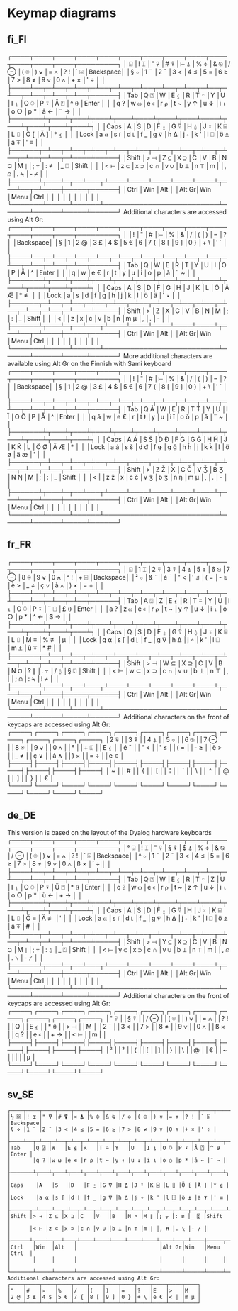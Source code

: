 # Keymap diagrams

## fi_FI

┌────┬────┬────┬────┬────┬────┬────┬────┬────┬────┬────┬────┬────┬─────────┐
│  ⌺ │! ⌶ │" ⍫ │# ⍒ │⊢ ⍋ │% ⌽ │& ⍉ │/ ⊖ │( ⍟ │) ⍱ │= ⍲ │? ! │` ⌹ │Backspace│
│§ ⋄ │1 ¨ │2 ¯ │3 < │4 ≤ │5 = │6 ≥ │7 > │8 ≠ │9 ∨ │0 ∧ │+ × │' ÷ │         │
├────┴──┬─┴──┬─┴──┬─┴──┬─┴──┬─┴──┬─┴──┬─┴──┬─┴──┬─┴──┬─┴──┬─┴──┬─┴──┬──────┤
│Tab    │Q ⍰ │W   │E ⍷ │R   │T ⍨ │Y   │U   │I ⍸ │O ⍥ │P ⍣ │Å ⍞ │^ ⍬ │Enter │
│       │q ? │w ⍵ │e ∊ │r ⍴ │t ~ │y ↑ │u ↓ │i ⍳ │o ○ │p * │å ← │¨ → │      │
├───────┴┬───┴┬───┴┬───┴┬───┴┬───┴┬───┴┬───┴┬───┴┬───┴┬───┴┬───┴┬───┴┐     │
│Caps    │A   │S   │D   │F ⍛ │G ⍢ │H ⍙ │J ⍤ │K ⌸ │L ⌷ │Ö [ │Ä ] │* ⍷ │     │
│Lock    │a ⍺ │s ⌈ │d ⌊ │f _ │g ∇ │h ∆ │j ∘ │k ' │l ⎕ │ö ⍎ │ä ⍕ │' ≡ │     │
├──────┬─┴──┬─┴──┬─┴──┬─┴──┬─┴──┬─┴──┬─┴──┬─┴──┬─┴──┬─┴──┬─┴──┬─┴────┴─────┤
│Shift │> ⊣ │Z ⊆ │X ⊇ │C   │V   │B   │N ¤ │M ∥ │; ⍪ │: ≢ │_ ⍠ │Shift       │
│      │< ⊢ │z ⊂ │x ⊃ │c ∩ │v ∪ │b ⊥ │n ⊤ │m | │, ⍝ │. ⍀ │- ⌿ │            │
├──────┴┬───┴─┬──┴───┬┴────┴────┴────┴────┴────┴┬───┴──┬─┴────┼─────┬──────┤
│Ctrl   │Win  │Alt   │                          │Alt Gr│Win   │Menu │Ctrl  │
│       │     │      │                          │      │      │     │      │
└───────┴─────┴──────┴──────────────────────────┴──────┴──────┴─────┴──────┘
Additional characters are accessed using Alt Gr:
┌────┬────┬────┬────┬────┬────┬────┬────┬────┬────┬────┬────┬────┬─────────┐
│    │!   │"   │#   │⊢   │%   │&   │/   │(   │)   │=   │?   │    │Backspace│
│§   │1   │2 @ │3 £ │4 $ │5 € │6   │7 { │8 [ │9 ] │0 } │+ \ │' ´ │         │
├────┴──┬─┴──┬─┴──┬─┴──┬─┴──┬─┴──┬─┴──┬─┴──┬─┴──┬─┴──┬─┴──┬─┴──┬─┴──┬──────┤
│Tab    │Q   │W   │E   │R   │T   │Y   │U   │I   │O   │P   │Å   │^   │Enter │
│       │q   │w   │e € │r   │t   │y   │u   │i   │o   │p   │å   │¨ ~ │      │
├───────┴┬───┴┬───┴┬───┴┬───┴┬───┴┬───┴┬───┴┬───┴┬───┴┬───┴┬───┴┬───┴┐     │
│Caps    │A   │S   │D   │F   │G   │H   │J   │K   │L   │Ö   │Ä Æ │* ≢ │     │
│Lock    │a   │s   │d   │f   │g   │h   │j   │k   │l   │ö   │ä   │' ⍣ │     │
├──────┬─┴──┬─┴──┬─┴──┬─┴──┬─┴──┬─┴──┬─┴──┬─┴──┬─┴──┬─┴──┬─┴──┬─┴────┴─────┤
│Shift │>   │Z   │X   │C   │V   │B   │N   │M   │;   │:   │_   │Shift       │
│      │< | │z   │x   │c   │v   │b   │n   │m µ │,   │.   │-   │            │
├──────┴┬───┴─┬──┴───┬┴────┴────┴────┴────┴────┴┬───┴──┬─┴────┼─────┬──────┤
│Ctrl   │Win  │Alt   │                          │Alt Gr│Win   │Menu │Ctrl  │
│       │     │      │                          │      │      │     │      │
└───────┴─────┴──────┴──────────────────────────┴──────┴──────┴─────┴──────┘
More additional characters are available using Alt Gr on the Finnish with Sami keyboard
┌────┬────┬────┬────┬────┬────┬────┬────┬────┬────┬────┬────┬────┬─────────┐
│    │!   │"   │#   │⊢   │%   │&   │/   │(   │)   │=   │?   │    │Backspace│
│§   │1   │2 @ │3 £ │4 $ │5 € │6   │7 { │8 [ │9 ] │0 } │+ \ │' ´ │         │
├────┴──┬─┴──┬─┴──┬─┴──┬─┴──┬─┴──┬─┴──┬─┴──┬─┴──┬─┴──┬─┴──┬─┴──┬─┴──┬──────┤
│Tab    │Q Â │W   │E   │R   │T Ŧ │Y   │U   │I Ï │O Õ │P   │Å   │^   │Enter │
│       │q â │w   │e € │r   │t ŧ │y   │u   │i ï │o õ │p   │å   │¨ ~ │      │
├───────┴┬───┴┬───┴┬───┴┬───┴┬───┴┬───┴┬───┴┬───┴┬───┴┬───┴┬───┴┬───┴┐     │
│Caps    │A Á │S Š │D Đ │F Ǥ │G Ǧ │H Ȟ │J   │K Ǩ │L   │Ö Ø │Ä Æ │*   │     │
│Lock    │a á │s š │d đ │f ǥ │g ǧ │h ȟ │j   │k ǩ │l   │ö ø │ä æ │'   │     │
├──────┬─┴──┬─┴──┬─┴──┬─┴──┬─┴──┬─┴──┬─┴──┬─┴──┬─┴──┬─┴──┬─┴──┬─┴────┴─────┤
│Shift │>   │Z Ž │X   │C Č │V Ǯ │B Ʒ │N Ŋ │M   │;   │:   │_   │Shift       │
│      │< | │z ž │x   │c č │v ǯ │b ʒ │n ŋ │m µ │,   │.   │-   │            │
├──────┴┬───┴─┬──┴───┬┴────┴────┴────┴────┴────┴┬───┴──┬─┴────┼─────┬──────┤
│Ctrl   │Win  │Alt   │                          │Alt Gr│Win   │Menu │Ctrl  │
│       │     │      │                          │      │      │     │      │
└───────┴─────┴──────┴──────────────────────────┴──────┴──────┴─────┴──────┘

## fr_FR
┌────┬────┬────┬────┬────┬────┬────┬────┬────┬────┬────┬────┬────┬─────────┐
│  ⌺ │1 ⌶ │2 ⍫ │3 ⍒ │4 ⍋ │5 ⌽ │6 ⍉ │7 ⊖ │8 ⍟ │9 ⍱ │0 ⍲ │° ! │+ ⌹ │Backspace│
│² ⋄ │& ¨ │é ¯ │" < │' ≤ │( = │- ≥ │è > │_ ≠ │ç ∨ │à ∧ │) × │= ÷ │         │
├────┴──┬─┴──┬─┴──┬─┴──┬─┴──┬─┴──┬─┴──┬─┴──┬─┴──┬─┴──┬─┴──┬─┴──┬─┴──┬──────┤
│Tab    │A ⍰ │Z   │E ⍷ │R   │T ⍨ │Y   │U   │I ⍸ │O ⍥ │P ⍣ │¨ ⍞ │£ ⍬ │Enter │
│       │a ? │z ⍵ │e ∊ │r ⍴ │t ~ │y ↑ │u ↓ │i ⍳ │o ○ │p * │^ ← │$ → │      │
├───────┴┬───┴┬───┴┬───┴┬───┴┬───┴┬───┴┬───┴┬───┴┬───┴┬───┴┬───┴┬───┴┐     │
│Caps    │Q   │S   │D   │F ⍛ │G ⍢ │H ⍙ │J ⍤ │K ⌸ │L ⌷ │M ≡ │% ≢ │μ   │     │
│Lock    │q ⍺ │s ⌈ │d ⌊ │f _ │g ∇ │h ∆ │j ∘ │k ' │l ⎕ │m ⍎ │ù ⍕ │* # │     │
├──────┬─┴──┬─┴──┬─┴──┬─┴──┬─┴──┬─┴──┬─┴──┬─┴──┬─┴──┬─┴──┬─┴──┬─┴────┴─────┤
│Shift │> ⊣ │W ⊆ │X ⊇ │C   │V   │B   │N ¤ │? ∥ │. ⍪ │/ ⍙ │§ ⍠ │Shift       │
│      │< ⊢ │w ⊂ │x ⊃ │c ∩ │v ∪ │b ⊥ │n ⊤ │, | │; ⍝ │: ⍀ │! ⌿ │            │
├──────┴┬───┴─┬──┴───┬┴────┴────┴────┴────┴────┴┬───┴──┬─┴────┼─────┬──────┤
│Ctrl   │Win  │Alt   │                          │Alt Gr│Win   │Menu │Ctrl  │
│       │     │      │                          │      │      │     │      │
└───────┴─────┴──────┴──────────────────────────┴──────┴──────┴─────┴──────┘
Additional characters on the front of keycaps are accessed using Alt Gr:
┌────┐┌────┐┌────┐┌────┐┌────┐┌────┐┌────┐┌────┐┌────┐┌────┐┌────┐┌────┐
│2 ⍫ ││3 ⍒ ││4 ⍋ ││5 ⌽ ││6 ⍉ ││7 ⊖ ││8 ⍟ ││9 ⍱ ││0 ⍲ ││°   ││+ ⌹ ││E ⍷ │
│é ¯ ││" < ││' ≤ ││( = ││- ≥ ││è > ││_ ≠ ││ç ∨ ││à ∧ ││) × ││= ÷ ││e ∊ │
├────┤├────┤├────┤├────┤├────┤├────┤├────┤├────┤├────┤├────┤├────┤├────┤
│ ~  ││ #  ││ {  ││ [  ││ ¦  ││ `  ││ \  ││ ^  ││ @  ││ ]  ││ }  ││ €  │
└────┘└────┘└────┘└────┘└────┘└────┘└────┘└────┘└────┘└────┘└────┘└────┘



## de_DE
This version is based on the layout of the Dyalog hardware keyboards
┌────┬────┬────┬────┬────┬────┬────┬────┬────┬────┬────┬────┬────┬─────────┐
│° ⌺ │! ⌶ │" ⍫ │§ ⍒ │$ ⍋ │% ⌽ │& ⍉ │/ ⊖ │( ⍟ │) ⍱ │= ⍲ │? ! │` ⌹ │Backspace│
│^ ⋄ │1 ¨ │2 ¯ │3 < │4 ≤ │5 = │6 ≥ │7 > │8 ≠ │9 ∨ │0 ∧ │ß × │´ ÷ │         │
├────┴──┬─┴──┬─┴──┬─┴──┬─┴──┬─┴──┬─┴──┬─┴──┬─┴──┬─┴──┬─┴──┬─┴──┬─┴──┬──────┤
│Tab    │Q ⍰ │W   │E ⍷ │R   │T ⍨ │Z   │U   │I ⍸ │O ⍥ │P ⍣ │Ü ⍞ │* ⍬ │Enter │
│       │q ? │w ⍵ │e ∊ │r ⍴ │t ~ │z ↑ │u ↓ │i ⍳ │o ○ │p * │ü ← │+ → │      │
├───────┴┬───┴┬───┴┬───┴┬───┴┬───┴┬───┴┬───┴┬───┴┬───┴┬───┴┬───┴┬───┴┐     │
│Caps    │A   │S   │D   │F ⍛ │G ⍢ │H   │J ⍤ │K ⌸ │L ⌷ │Ö ≡ │Ä ≢ │'   │     │
│Lock    │a ⍺ │s ⌈ │d ⌊ │f _ │g ∇ │h ∆ │j ∘ │k ' │l ⎕ │ö ⍎ │ä ⍕ │#   │     │
├──────┬─┴──┬─┴──┬─┴──┬─┴──┬─┴──┬─┴──┬─┴──┬─┴──┬─┴──┬─┴──┬─┴──┬─┴────┴─────┤
│Shift │> ⊣ │Y ⊆ │X ⊇ │C   │V   │B   │N ¤ │M ∥ │; ⍪ │: ⍙ │_ ⍠ │Shift       │
│      │< ⊢ │y ⊂ │x ⊃ │c ∩ │v ∪ │b ⊥ │n ⊤ │m | │, ⍝ │. ⍀ │- ⌿ │            │
├──────┴┬───┴─┬──┴───┬┴────┴────┴────┴────┴────┴┬───┴──┬─┴────┼─────┬──────┤
│Ctrl   │Win  │Alt   │                          │Alt Gr│Win   │Menu │Ctrl  │
│       │     │      │                          │      │      │     │      │
└───────┴─────┴──────┴──────────────────────────┴──────┴──────┴─────┴──────┘
Additional characters on the front of keycaps are accessed using Alt Gr:
┌────┐┌────┐┌────┐┌────┐┌────┐┌────┐┌────┐┌────┐┌────┐┌────┐┌────┐┌────┐
│" ⍫ ││§ ⍒ ││/ ⊖ ││( ⍟ ││) ⍱ ││= ⍲ ││? ! ││Q   ││E ⍷ ││* ⍬ ││> ⊣ ││M   │
│2 ¯ ││3 < ││7 > ││8 ≠ ││9 ∨ ││0 ∧ ││ß × ││q ? ││e ∊ ││+ → ││< ⊢ ││m | │
├────┤├────┤├────┤├────┤├────┤├────┤├────┤├────┤├────┤├────┤├────┤├────┤
│²   ││³   ││{   ││[   ││]   ││}   ││\   ││@   ││€   ││~   ││|   ││μ   │
└────┘└────┘└────┘└────┘└────┘└────┘└────┘└────┘└────┘└────┘└────┘└────┘

## sv_SE
```
┌────┬────┬────┬────┬────┬────┬────┬────┬────┬────┬────┬────┬────┬─────────┐
│½ ⌺ │! ⌶ │" ⍫ │# ⍒ │¤ ⍋ │% ⌽ │& ⍉ │/ ⊖ │( ⍟ │) ⍱ │= ⍲ │? ! │` ⌹ │Backspace│
│§ ⋄ │1 ¨ │2 ¯ │3 < │4 ≤ │5 = │6 ≥ │7 > │8 ≠ │9 ∨ │0 ∧ │+ × │' ÷ │         │
├────┴──┬─┴──┬─┴──┬─┴──┬─┴──┬─┴──┬─┴──┬─┴──┬─┴──┬─┴──┬─┴──┬─┴──┬─┴──┬──────┤
│Tab    │Q ⍰ │W   │E ⍷ │R   │T ⍨ │Y   │U   │I ⍸ │O ⍥ │P ⍣ │Å ⍞ │^ ⍬ │Enter │
│       │q ? │w ⍵ │e ∊ │r ⍴ │t ~ │y ↑ │u ↓ │i ⍳ │o ○ │p * │å ← │¨ → │      │
├───────┴┬───┴┬───┴┬───┴┬───┴┬───┴┬───┴┬───┴┬───┴┬───┴┬───┴┬───┴┬───┴┐     │
│Caps    │A   │S   │D   │F ⍛ │G ⍢ │H ⍙ │J ⍤ │K ⌸ │L ⌷ │Ö [ │Ä ] │* ⍷ │     │
│Lock    │a ⍺ │s ⌈ │d ⌊ │f _ │g ∇ │h ∆ │j ∘ │k ' │l ⎕ │ö ⍎ │ä ⍕ │' ≡ │     │
├──────┬─┴──┬─┴──┬─┴──┬─┴──┬─┴──┬─┴──┬─┴──┬─┴──┬─┴──┬─┴──┬─┴──┬─┴────┴─────┤
│Shift │> ⊣ │Z ⊆ │X ⊇ │C   │V   │B   │N ¤ │M ∥ │; ⍪ │: ≢ │_ ⍠ │Shift       │
│      │< ⊢ │z ⊂ │x ⊃ │c ∩ │v ∪ │b ⊥ │n ⊤ │m | │, ⍝ │. ⍀ │- ⌿ │            │
├──────┴┬───┴─┬──┴───┬┴────┴────┴────┴────┴────┴┬───┴──┬─┴────┼─────┬──────┤
│Ctrl   │Win  │Alt   │                          │Alt Gr│Win   │Menu │Ctrl  │
│       │     │      │                          │      │      │     │      │
└───────┴─────┴──────┴──────────────────────────┴──────┴──────┴─────┴──────┘
Additional characters are accessed using Alt Gr:
┌────┬────┬────┬────┬────┬────┬────┬────┬────┬────┬────┬────┐
│"   │#   │¤   │%   │/   │(   │)   │=   │?   │E   │>   │M   │
│2 @ │3 £ │4 $ │5 € │7 { │8 [ │9 ] │0 } │+ \ │e € │< | │m µ │ 
└────┴────┴────┴────┴────┴────┴────┴────┴────┴────┴────┴────┘
```
